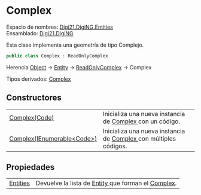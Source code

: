 # Complex

Espacio de nombres: [Digi21.DigiNG.Entities](../)  
Ensamblado: [Digi21.DigiNG](../../)

Esta clase implementa una geometría de tipo Complejo.

```csharp
public class Complex : ReadOnlyComplex
```

Herencia [Object](https://docs.microsoft.com/en-us/dotnet/api/system.object?view=net-5.0) → [Entity](../entity/) → [ReadOnlyComplex](../readonlycomplex/) → Complex

Tipos derivados: [Complex](./)

## Constructores

|  |  |
| :--- | :--- |
| [Complex\(Code\)](constructores.md#complex-code) | Inicializa una nueva instancia de [Complex ](./)con un código. |
| [Complex\(IEnumerable&lt;Code&gt;\)](constructores.md#complex-ienumerable-less-than-code-greater-than) | Inicializa una nueva instancia de [Complex ](./)con múltiples códigos. |

## Propiedades

|  |  |
| :--- | :--- |
| [Entities](propiedades/entities.md) | Devuelve la lista de [Entity ](../entity/)que forman el [Complex](./). |

